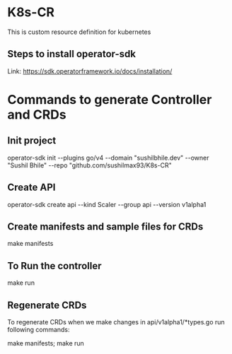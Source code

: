 # K8s-CR

This is custom resource definition for kubernetes

## Steps to install operator-sdk

Link: https://sdk.operatorframework.io/docs/installation/


# Commands to generate Controller and CRDs

## Init project

operator-sdk init --plugins go/v4 --domain "sushilbhile.dev" --owner "Sushil Bhile" --repo "github.com/sushilmax93/K8s-CR"

## Create API

operator-sdk create api --kind Scaler --group api --version v1alpha1

## Create manifests and sample files for CRDs

make manifests

## To Run the controller

make run

## Regenerate CRDs

To regenerate CRDs when we make changes in api/v1alpha1/*types.go run following commands:

make manifests; make run